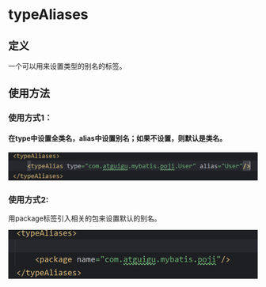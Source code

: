 # typeAliases

## 定义

一个可以用来设置类型的别名的标签。

## 使用方法

### 使用方式1：

#### 在type中设置全类名，alias中设置别名；如果不设置，则默认是类名。

![image-20241011104514429](./../../TyporaImage/MyBatis/image-20241011104514429.png)

### 使用方式2:

用package标签引入相关的包来设置默认的别名。

![image-20241011105029113](./../../TyporaImage/MyBatis/image-20241011105029113.png)